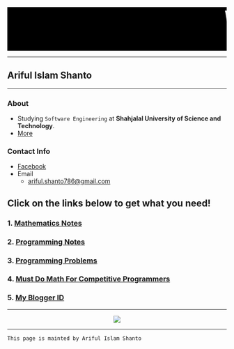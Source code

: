 <div style = "font-family : courier new; font-size : 36; height : 100px; background : black;">
	<marquee>
		<font size = "24" color = "white"> 
			Welcome  To <mark>Ariful Islam Shanto</mark>'s Web Page Repository
		</font>
	</marquee>
</div>

***

## Ariful Islam Shanto

***

### About

- Studying `Software Engineering` at **Shahjalal University of Science and Technology**.
- [More](https://shanto-swe029.github.io/about)

### Contact Info
- [Facebook](https://facebook.com/shanto3585)
- Email
	- ariful.shanto786@gmail.com

## Click on the links below to get what you need!

### 1. [Mathematics Notes](https://shanto-swe029.github.io/mathematicsnotes)
### 2. [Programming Notes](https://shanto-swe029.github.io/programmingnotes)
### 3. [Programming Problems](https://shanto-swe029.github.io/programmingproblems)
### 4. [Must Do Math For Competitive Programmers](https://shanto-swe029.github.io/must-do-math-cp/home)
### 5. [My Blogger ID](https://programmingnotesofshanto.blogspot.com/)

***
<p align='center'>
	<img align='center' src = "https://shanto-swe029.github.io/shanto.jpg">
</p>

***

`This page is mainted by Ariful Islam Shanto`
